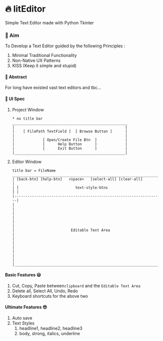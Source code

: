 # 🔥 litEditor

Simple Text Editor made with Python Tkinter

### 🚀 Aim

To Develop a Text Editor guided by the following Principles :

1. Minimal Traditional Functionality
1. Non-Native UX Patterns
1. KISS (Keep it simple and stupid)

#### 🌌 Abstract

For long have existed vast text editors and tbc...

#### 🍧 UI Spec

1. Project Window
    ```
   * no title bar
    _____________________________________________________
   |                                                   |
   |    [ FilePath TextField ]  [ Browse Button ]      |
   |                                                   |
   |             [ Open/Create File Btn  ]             |     
   |             [      Help Button      ]             |
   |             [      Exit Button      ]             | 
   |___________________________________________________|
    ```
1. Editor Window
    ```
   title bar = FileName
    ______________________________________________________________________
   | [back-btn] [help-btn]   <space>   [select-all] [clear-all]         |
   | [                          text-style-btns                       ] |
   |--------------------------------------------------------------------|
   |                                                                    |
   |                                                                    |
   |                                                                    |
   |                          Editable Text Area                        |
   |                                                                    |
   |                                                                    |
   |                                                                    |
   |____________________________________________________________________|
   ```

#### Basic Features 😃

1. Cut, Copy, Paste between```clipboard``` and the ```Editable Text Area```
1. Delete all, Select All, Undo, Redo
1. Keyboard shortcuts for the above two

#### Ultimate Features 😎

1. Auto save
1. Text Styles
    1. headline1, headline2, headline3
    1. body, strong, italics, underline
   